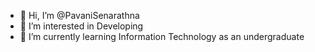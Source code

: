 - 👋 Hi, I’m @PavaniSenarathna
- 👀 I’m interested in Developing
- 🌱 I’m currently learning Information Technology as an undergraduate


<!---
PavaniSenarathna/PavaniSenarathna is a ✨ special ✨ repository because its `README.md` (this file) appears on your GitHub profile.
You can click the Preview link to take a look at your changes.
--->
